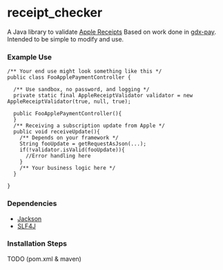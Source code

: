 # receipt_checker
A Java library to validate [Apple Receipts](https://developer.apple.com/library/content/releasenotes/General/ValidateAppStoreReceipt/Introduction.html)
Based on work done in [gdx-pay](https://github.com/libgdx/gdx-pay).
Intended to be simple to modify and use.
 
### Example Use
```
/** Your end use might look something like this */
public class FooApplePaymentController {

  /** Use sandbox, no password, and logging */ 
  private static final AppleReceiptValidator validator = new AppleReceiptValidator(true, null, true);
  
  public FooApplePaymentController(){
  }
  /** Receiving a subscription update from Apple */ 
  public void receiveUpdate(){
    /** Depends on your framework */
    String fooUpdate = getRequestAsJson(...);
    if(!validator.isValid(fooUpdate)){
      //Error handling here
    }
    /** Your business logic here */
  }
  
}
```

### Dependencies
- [Jackson](https://github.com/FasterXML/jackson)
- [SLF4J](https://www.slf4j.org/)

### Installation Steps
TODO (pom.xml & maven)
